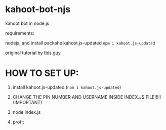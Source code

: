 # kahoot-bot-njs

kahoot bot in node.js

requirements:

nodejs, and install packahe kahoot.js-updated `npm i kahoot.js-updated`

original tutorial by [this guy](https://www.youtube.com/watch?v=JLi_qnqXYPw&t=150s)


# HOW TO SET UP:

1. install kahoot.js-updated (`npm i kahoot.js-updated`)

2. CHANGE THE PIN NUMBER AND USERNAME INSIDE INDEX.JS FILE!!!!! (IMPORTANT)

3. node index.js

4. profit
